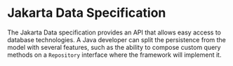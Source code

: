 # Jakarta Data Specification

The Jakarta Data specification provides an API that allows easy access to database technologies. A
Java developer can split the persistence from the model with several features,
such as the ability to compose custom query methods on a `Repository` interface where the framework
will implement it.
